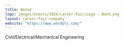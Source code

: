 ```yaml
---
title: Woood
logo: images/events/2024/career-fair/Logo - Wood.png
layout: career-fair-company
website: "https://www.woodplc.com/"
---
```


Civil/Electrical/Mechanical Engineering
